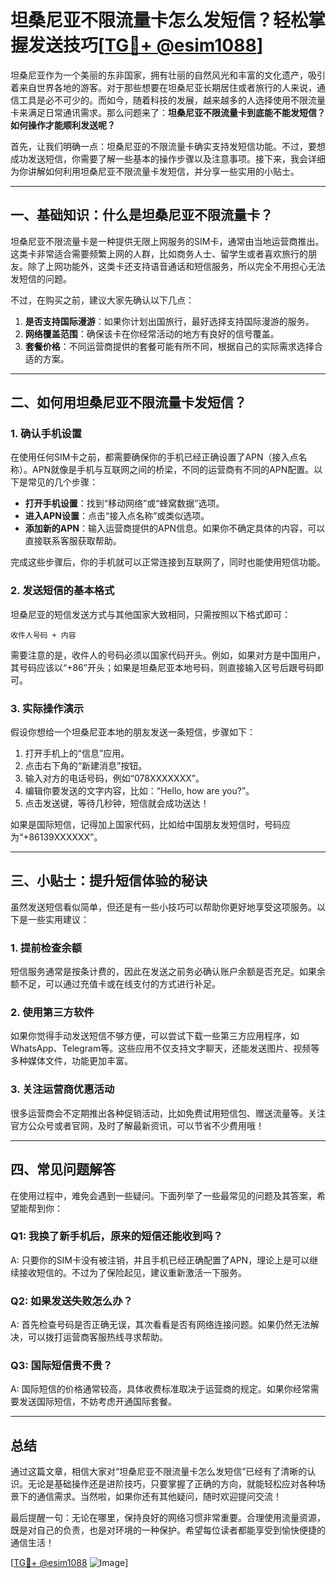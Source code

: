 # 坦桑尼亚不限流量卡怎么发短信？轻松掌握发送技巧[[TG💪+ @esim1088](https://t.me/s/esim1088)]

坦桑尼亚作为一个美丽的东非国家，拥有壮丽的自然风光和丰富的文化遗产，吸引着来自世界各地的游客。对于那些想要在坦桑尼亚长期居住或者旅行的人来说，通信工具是必不可少的。而如今，随着科技的发展，越来越多的人选择使用不限流量卡来满足日常通讯需求。那么问题来了：**坦桑尼亚不限流量卡到底能不能发短信？如何操作才能顺利发送呢？**

首先，让我们明确一点：坦桑尼亚的不限流量卡确实支持发短信功能。不过，要想成功发送短信，你需要了解一些基本的操作步骤以及注意事项。接下来，我会详细为你讲解如何利用坦桑尼亚不限流量卡发短信，并分享一些实用的小贴士。

---

## 一、基础知识：什么是坦桑尼亚不限流量卡？

坦桑尼亚不限流量卡是一种提供无限上网服务的SIM卡，通常由当地运营商推出。这类卡非常适合需要频繁上网的人群，比如商务人士、留学生或者喜欢旅行的朋友。除了上网功能外，这类卡还支持语音通话和短信服务，所以完全不用担心无法发短信的问题。

不过，在购买之前，建议大家先确认以下几点：
1. **是否支持国际漫游**：如果你计划出国旅行，最好选择支持国际漫游的服务。
2. **网络覆盖范围**：确保该卡在你经常活动的地方有良好的信号覆盖。
3. **套餐价格**：不同运营商提供的套餐可能有所不同，根据自己的实际需求选择合适的方案。

---

## 二、如何用坦桑尼亚不限流量卡发短信？

### 1. 确认手机设置

在使用任何SIM卡之前，都需要确保你的手机已经正确设置了APN（接入点名称）。APN就像是手机与互联网之间的桥梁，不同的运营商有不同的APN配置。以下是常见的几个步骤：

- **打开手机设置**：找到“移动网络”或“蜂窝数据”选项。
- **进入APN设置**：点击“接入点名称”或类似选项。
- **添加新的APN**：输入运营商提供的APN信息。如果你不确定具体的内容，可以直接联系客服获取帮助。

完成这些步骤后，你的手机就可以正常连接到互联网了，同时也能使用短信功能。

### 2. 发送短信的基本格式

坦桑尼亚的短信发送方式与其他国家大致相同，只需按照以下格式即可：

```
收件人号码 + 内容
```

需要注意的是，收件人的号码必须以国家代码开头。例如，如果对方是中国用户，其号码应该以“+86”开头；如果是坦桑尼亚本地号码，则直接输入区号后跟号码即可。

### 3. 实际操作演示

假设你想给一个坦桑尼亚本地的朋友发送一条短信，步骤如下：

1. 打开手机上的“信息”应用。
2. 点击右下角的“新建消息”按钮。
3. 输入对方的电话号码，例如“078XXXXXXX”。
4. 编辑你要发送的文字内容，比如：“Hello, how are you?”。
5. 点击发送键，等待几秒钟，短信就会成功送达！

如果是国际短信，记得加上国家代码，比如给中国朋友发短信时，号码应为“+86139XXXXXX”。

---

## 三、小贴士：提升短信体验的秘诀

虽然发送短信看似简单，但还是有一些小技巧可以帮助你更好地享受这项服务。以下是一些实用建议：

### 1. 提前检查余额

短信服务通常是按条计费的，因此在发送之前务必确认账户余额是否充足。如果余额不足，可以通过充值卡或在线支付的方式进行补足。

### 2. 使用第三方软件

如果你觉得手动发送短信不够方便，可以尝试下载一些第三方应用程序，如WhatsApp、Telegram等。这些应用不仅支持文字聊天，还能发送图片、视频等多种媒体文件，功能更加丰富。

### 3. 关注运营商优惠活动

很多运营商会不定期推出各种促销活动，比如免费试用短信包、赠送流量等。关注官方公众号或者官网，及时了解最新资讯，可以节省不少费用哦！

---

## 四、常见问题解答

在使用过程中，难免会遇到一些疑问。下面列举了一些最常见的问题及其答案，希望能帮到你：

### Q1: 我换了新手机后，原来的短信还能收到吗？
A: 只要你的SIM卡没有被注销，并且手机已经正确配置了APN，理论上是可以继续接收短信的。不过为了保险起见，建议重新激活一下服务。

### Q2: 如果发送失败怎么办？
A: 首先检查号码是否正确无误，其次看看是否有网络连接问题。如果仍然无法解决，可以拨打运营商客服热线寻求帮助。

### Q3: 国际短信贵不贵？
A: 国际短信的价格通常较高，具体收费标准取决于运营商的规定。如果你经常需要发送国际短信，不妨考虑开通国际套餐。

---

## 总结

通过这篇文章，相信大家对“坦桑尼亚不限流量卡怎么发短信”已经有了清晰的认识。无论是基础操作还是进阶技巧，只要掌握了正确的方向，就能轻松应对各种场景下的通信需求。当然啦，如果你还有其他疑问，随时欢迎提问交流！

最后提醒一句：无论在哪里，保持良好的网络习惯非常重要。合理使用流量资源，既是对自己的负责，也是对环境的一种保护。希望每位读者都能享受到愉快便捷的通信生活！

[[TG💪+ @esim1088](https://t.me/s/esim1088) ![Image](https://i.postimg.cc/4NQfJmqS/Snipaste-2025-05-13-00-14-12.png)]